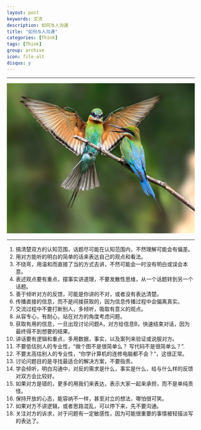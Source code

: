 ```yaml
---
layout: post
keywords: 交流
description: 如何与人沟通
title: "如何与人沟通"
categories: [Think]
tags: [Think]
group: archive
icon: file-alt
disqus: y
---
```


-----
![](/images/post/Conversation.jpg)

-----
1. 搞清楚双方的认知范围，话题尽可能在认知范围内，不然理解可能会有偏差。
2. 用对方能听的明白的简单的话来表达自己的观点和看法。
3. 不绕弯，用温和而直接了当的方式去讲，不然可能会一时没有明白或误会本意。
4. 表述观点要有重点，摆事实讲道理，不要发散性思维，从一个话题转到另一个话题。
5. 善于倾听对方的反馈，可能是你讲的不对，或者没有表达清楚。
6. 传播直接的信息，而不是间接获取的，因为信息传播过程中会偏离真实。
7. 交流过程中不要打断别人，多倾听，吸取有意义的观点。
8. 从容专心，有耐心，站在对方的角度考虑问题。
9. 获取有用的信息，一旦出现讨论问题A，对方给信息B，快速结束对话，因为最终得不到想要的结果。
10. 讲话要有逻辑和重点，多用数据，事实，以及案列来验证或说服对方。
11. 不要低估别人的专业性，“做个图不是很简单么？ 写代码不是很简单么？”.
12. 不要太高估别人的专业性，“你学计算机的连修电脑都不会？”，这很正常。
13. 讨论问题目的是寻找最适合的解决方案，不要指责。
14. 学会倾听，明白沟通中，对反的需求是什么，事实是什么，给与什么样的反馈对双方会比较好。
15. 如果对方是错的，更多的用我们来表达，表示大家一起来承担，而不是单纯责怪。
16. 保持开放的心态，能容纳不一样，甚至对立的想法，哪怕很可笑。
17. 如果对方不讲逻辑，或者思路混乱，可以停下来，先不要沟通。
18. 关注对方的诉求，对于问题有一定敏感性，因为可能很重要的事情被轻描淡写的表达了。